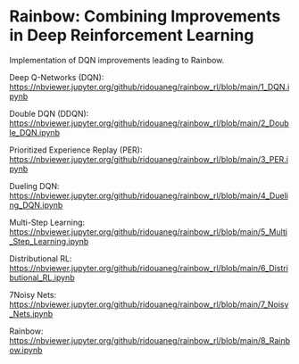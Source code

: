 # Rainbow: Combining Improvements in Deep Reinforcement Learning

Implementation of DQN improvements leading to Rainbow.


Deep Q-Networks (DQN): https://nbviewer.jupyter.org/github/ridouaneg/rainbow_rl/blob/main/1_DQN.ipynb

Double DQN (DDQN): https://nbviewer.jupyter.org/github/ridouaneg/rainbow_rl/blob/main/2_Double_DQN.ipynb

Prioritized Experience Replay (PER): https://nbviewer.jupyter.org/github/ridouaneg/rainbow_rl/blob/main/3_PER.ipynb

Dueling DQN: https://nbviewer.jupyter.org/github/ridouaneg/rainbow_rl/blob/main/4_Dueling_DQN.ipynb

Multi-Step Learning: https://nbviewer.jupyter.org/github/ridouaneg/rainbow_rl/blob/main/5_Multi_Step_Learning.ipynb

Distributional RL: https://nbviewer.jupyter.org/github/ridouaneg/rainbow_rl/blob/main/6_Distributional_RL.ipynb

7Noisy Nets: https://nbviewer.jupyter.org/github/ridouaneg/rainbow_rl/blob/main/7_Noisy_Nets.ipynb

Rainbow: https://nbviewer.jupyter.org/github/ridouaneg/rainbow_rl/blob/main/8_Rainbow.ipynb
